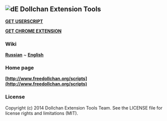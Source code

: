 ## ![dE](https://github.com/SthephanShinkufag/Dollchan-Extension-Tools/raw/master/Icon.png) Dollchan Extension Tools

>
**[GET USERSCRIPT](https://raw.github.com/SthephanShinkufag/Dollchan-Extension-Tools/master/Dollchan_Extension_Tools.user.js)**
>
**[GET CHROME EXTENSION](https://chrome.google.com/webstore/detail/dollchan-extension-tools/ipnoalfffblkaodfmipjjgkfbgcfadad)**

### Wiki

>
**[Russian](https://github.com/SthephanShinkufag/Dollchan-Extension-Tools/wiki)**
~
**[English](https://github.com/SthephanShinkufag/Dollchan-Extension-Tools/wiki/home-en)**

### Home page

>
**[http://www.freedollchan.org/scripts](http://www.freedollchan.org/scripts)**

### License

Copyright (c) 2014 Dollchan Extension Tools Team. See the LICENSE file for license rights and limitations (MIT).